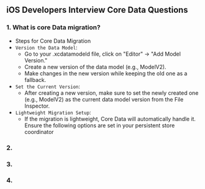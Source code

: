 ## iOS Developers Interview Core Data Questions

### 1. What is core Data migration?
- Steps for Core Data Migration
- `Version the Data Model`:
    - Go to your .xcdatamodeld file, click on "Editor" -> "Add Model Version."
    - Create a new version of the data model (e.g., ModelV2).
    - Make changes in the new version while keeping the old one as a fallback.
- `Set the Current Version`:
    - After creating a new version, make sure to set the newly created one (e.g., ModelV2) as the current data model version from the File Inspector.
- `Lightweight Migration Setup`:
    - If the migration is lightweight, Core Data will automatically handle it. Ensure the following options are set in your persistent store coordinator

### 2.

### 3.

### 4.
